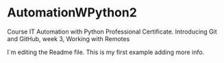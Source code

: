 # AutomationWPython2
Course IT Automation with Python Professional Certificate. Introducing Git and GitHub, week 3, Working with Remotes

I´m editing the Readme file. This is my first example adding more info.
